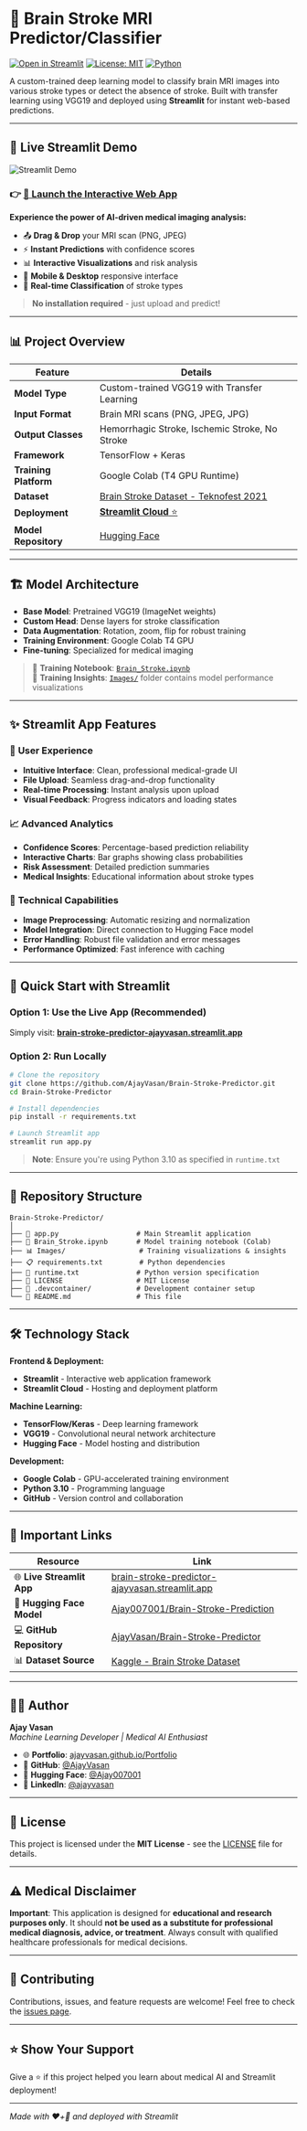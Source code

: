 # 🧠 Brain Stroke MRI Predictor/Classifier

[![Open in Streamlit](https://static.streamlit.io/badges/streamlit_badge_black_white.svg)](https://brain-stroke-predictor-ajayvasan.streamlit.app/)
[![License: MIT](https://img.shields.io/badge/License-MIT-yellow.svg)](LICENSE)
[![Python](https://img.shields.io/badge/python-3.10-blue.svg)](https://www.python.org/downloads/)

A custom-trained deep learning model to classify brain MRI images into various stroke types or detect the absence of stroke. Built with transfer learning using VGG19 and deployed using **Streamlit** for instant web-based predictions.

---

## 🌟 **Live Streamlit Demo**
![Streamlit Demo](Images/Streamlit_Demo.png)

### 👉 **[🚀 Launch the Interactive Web App](https://brain-stroke-predictor-ajayvasan.streamlit.app/)**

**Experience the power of AI-driven medical imaging analysis:**
- 📤 **Drag & Drop** your MRI scan (PNG, JPEG)
- ⚡ **Instant Predictions** with confidence scores
- 📊 **Interactive Visualizations** and risk analysis
- 📱 **Mobile & Desktop** responsive interface
- 🎯 **Real-time Classification** of stroke types

> **No installation required** - just upload and predict!

---

## 📊 Project Overview

| Feature              | Details |
|----------------------|---------|
| **Model Type**       | Custom-trained VGG19 with Transfer Learning |
| **Input Format**     | Brain MRI scans (PNG, JPEG, JPG) |
| **Output Classes**   | Hemorrhagic Stroke, Ischemic Stroke, No Stroke |
| **Framework**        | TensorFlow + Keras |
| **Training Platform** | Google Colab (T4 GPU Runtime) |
| **Dataset**          | [Brain Stroke Dataset - Teknofest 2021](https://www.kaggle.com/datasets/shuvokumarbasakbd/brain-stroke-dataset-colorized-teknofest-2021) |
| **Deployment**       | [**Streamlit Cloud** ⭐](https://brain-stroke-predictor-ajayvasan.streamlit.app/) |
| **Model Repository** | [Hugging Face](https://huggingface.co/Ajay007001/Brain-Stroke-Prediction) |

---

## 🏗️ Model Architecture

- **Base Model**: Pretrained VGG19 (ImageNet weights)
- **Custom Head**: Dense layers for stroke classification
- **Data Augmentation**: Rotation, zoom, flip for robust training
- **Training Environment**: Google Colab T4 GPU
- **Fine-tuning**: Specialized for medical imaging

> 📓 **Training Notebook**: [`Brain_Stroke.ipynb`](./Brain_Stroke.ipynb)  
> 📸 **Training Insights**: [`Images/`](./Images) folder contains model performance visualizations

---

## ✨ **Streamlit App Features**

### 🎨 **User Experience**
- **Intuitive Interface**: Clean, professional medical-grade UI
- **File Upload**: Seamless drag-and-drop functionality  
- **Real-time Processing**: Instant analysis upon upload
- **Visual Feedback**: Progress indicators and loading states

### 📈 **Advanced Analytics**
- **Confidence Scores**: Percentage-based prediction reliability
- **Interactive Charts**: Bar graphs showing class probabilities
- **Risk Assessment**: Detailed prediction summaries
- **Medical Insights**: Educational information about stroke types

### 🔧 **Technical Capabilities**
- **Image Preprocessing**: Automatic resizing and normalization
- **Model Integration**: Direct connection to Hugging Face model
- **Error Handling**: Robust file validation and error messages
- **Performance Optimized**: Fast inference with caching

---

## 🚀 **Quick Start with Streamlit**

### Option 1: Use the Live App (Recommended)
Simply visit: **[brain-stroke-predictor-ajayvasan.streamlit.app](https://brain-stroke-predictor-ajayvasan.streamlit.app/)**

### Option 2: Run Locally
```bash
# Clone the repository
git clone https://github.com/AjayVasan/Brain-Stroke-Predictor.git
cd Brain-Stroke-Predictor

# Install dependencies
pip install -r requirements.txt

# Launch Streamlit app
streamlit run app.py
```

> **Note**: Ensure you're using Python 3.10 as specified in `runtime.txt`

---

## 📁 Repository Structure

```
Brain-Stroke-Predictor/
│
├── 🚀 app.py                   # Main Streamlit application
├── 📓 Brain_Stroke.ipynb       # Model training notebook (Colab)
├── 📊 Images/                  # Training visualizations & insights
├── 📋 requirements.txt         # Python dependencies
├── 🐍 runtime.txt              # Python version specification
├── 📄 LICENSE                  # MIT License
├── 🐳 .devcontainer/           # Development container setup
└── 📖 README.md                # This file
```

---

## 🛠️ Technology Stack

**Frontend & Deployment:**
- **Streamlit** - Interactive web application framework
- **Streamlit Cloud** - Hosting and deployment platform

**Machine Learning:**
- **TensorFlow/Keras** - Deep learning framework
- **VGG19** - Convolutional neural network architecture
- **Hugging Face** - Model hosting and distribution

**Development:**
- **Google Colab** - GPU-accelerated training environment
- **Python 3.10** - Programming language
- **GitHub** - Version control and collaboration

---

## 🔗 Important Links

| Resource | Link |
|----------|------|
| 🌐 **Live Streamlit App** | [brain-stroke-predictor-ajayvasan.streamlit.app](https://brain-stroke-predictor-ajayvasan.streamlit.app/) |
| 🤗 **Hugging Face Model** | [Ajay007001/Brain-Stroke-Prediction](https://huggingface.co/Ajay007001/Brain-Stroke-Prediction) |
| 💻 **GitHub Repository** | [AjayVasan/Brain-Stroke-Predictor](https://github.com/AjayVasan/Brain-Stroke-Predictor) |
| 📊 **Dataset Source** | [Kaggle - Brain Stroke Dataset](https://www.kaggle.com/datasets/shuvokumarbasakbd/brain-stroke-dataset-colorized-teknofest-2021) |

---

## 🧑‍💻 Author

**Ajay Vasan**  
*Machine Learning Developer | Medical AI Enthusiast*

- 🌐 **Portfolio**: [ajayvasan.github.io/Portfolio](https://ajayvasan.github.io/Portfolio)
- 💼 **GitHub**: [@AjayVasan](https://github.com/AjayVasan)
- 🤗 **Hugging Face**: [@Ajay007001](https://huggingface.co/Ajay007001)
- 💼 **LinkedIn**: [@ajayvasan](https://www.linkedin.com/in/ajay-vasan)
---

## 📜 License

This project is licensed under the **MIT License** - see the [LICENSE](LICENSE) file for details.

---

## ⚠️ Medical Disclaimer

**Important**: This application is designed for **educational and research purposes only**. It should **not be used as a substitute for professional medical diagnosis, advice, or treatment**. Always consult with qualified healthcare professionals for medical decisions.

---

## 🤝 Contributing

Contributions, issues, and feature requests are welcome! Feel free to check the [issues page](https://github.com/AjayVasan/Brain-Stroke-Predictor/issues).

---

## ⭐ Show Your Support

Give a ⭐ if this project helped you learn about medical AI and Streamlit deployment!

---

*Made with ❤️+🧠 and deployed with Streamlit*
